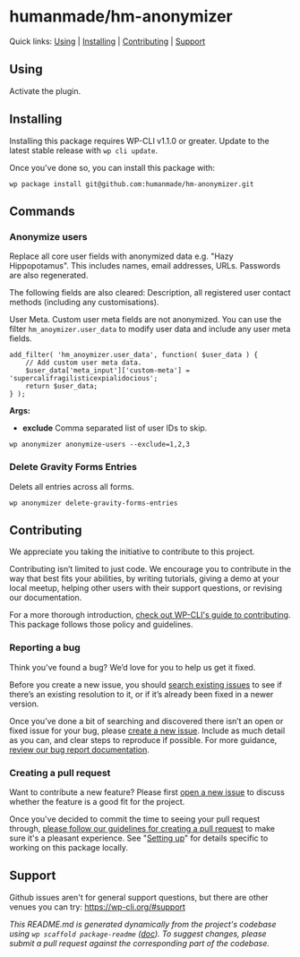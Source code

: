 humanmade/hm-anonymizer
==============================

Quick links: [Using](#using) | [Installing](#installing) | [Contributing](#contributing) | [Support](#support)

## Using

Activate the plugin.

## Installing

Installing this package requires WP-CLI v1.1.0 or greater. Update to the latest stable release with `wp cli update`.

Once you've done so, you can install this package with:

    wp package install git@github.com:humanmade/hm-anonymizer.git

## Commands

### Anonymize users

Replace all core user fields with anonymized data e.g. "Hazy Hippopotamus". This includes names, email addresses, URLs. Passwords are also regenerated.

The following fields are also cleared: Description, all registered user contact methods (including any customisations).

User Meta. Custom user meta fields are not anonymized. You can use the filter `hm_anoymizer.user_data` to modify user data and include any user meta fields.

```
add_filter( 'hm_anoymizer.user_data', function( $user_data ) {
	// Add custom user meta data.
	$user_data['meta_input']['custom-meta'] = 'supercalifragilisticexpialidocious';
	return $user_data;
} );
```

**Args:**

* **exclude** Comma separated list of user IDs to skip.

```
wp anonymizer anonymize-users --exclude=1,2,3
```

### Delete Gravity Forms Entries

Delets all entries across all forms.

```
wp anonymizer delete-gravity-forms-entries
```

## Contributing

We appreciate you taking the initiative to contribute to this project.

Contributing isn’t limited to just code. We encourage you to contribute in the way that best fits your abilities, by writing tutorials, giving a demo at your local meetup, helping other users with their support questions, or revising our documentation.

For a more thorough introduction, [check out WP-CLI's guide to contributing](https://make.wordpress.org/cli/handbook/contributing/). This package follows those policy and guidelines.

### Reporting a bug

Think you’ve found a bug? We’d love for you to help us get it fixed.

Before you create a new issue, you should [search existing issues](https://github.com/humanmade/hm-anonymizer/issues?q=label%3Abug%20) to see if there’s an existing resolution to it, or if it’s already been fixed in a newer version.

Once you’ve done a bit of searching and discovered there isn’t an open or fixed issue for your bug, please [create a new issue](https://github.com/humanmade/hm-anonymizer/issues/new). Include as much detail as you can, and clear steps to reproduce if possible. For more guidance, [review our bug report documentation](https://make.wordpress.org/cli/handbook/bug-reports/).

### Creating a pull request

Want to contribute a new feature? Please first [open a new issue](https://github.com/humanmade/hm-anonymizer/issues/new) to discuss whether the feature is a good fit for the project.

Once you've decided to commit the time to seeing your pull request through, [please follow our guidelines for creating a pull request](https://make.wordpress.org/cli/handbook/pull-requests/) to make sure it's a pleasant experience. See "[Setting up](https://make.wordpress.org/cli/handbook/pull-requests/#setting-up)" for details specific to working on this package locally.

## Support

Github issues aren't for general support questions, but there are other venues you can try: https://wp-cli.org/#support

*This README.md is generated dynamically from the project's codebase using `wp scaffold package-readme` ([doc](https://github.com/wp-cli/scaffold-package-command#wp-scaffold-package-readme)). To suggest changes, please submit a pull request against the corresponding part of the codebase.*
